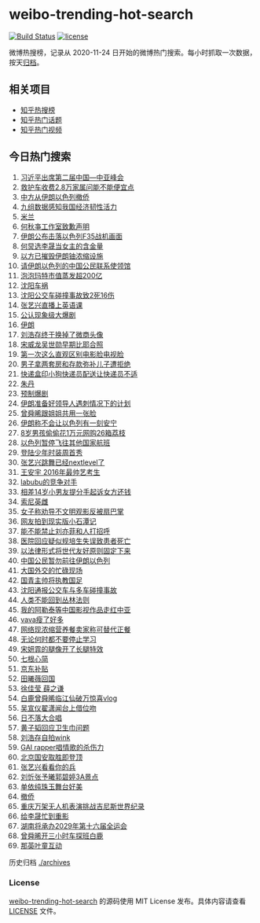 # weibo-trending-hot-search

[![Build Status](https://github.com/justjavac/weibo-trending-hot-search/workflows/ci/badge.svg?branch=master)](https://github.com/justjavac/weibo-trending-hot-search/actions)
[![license](https://img.shields.io/github/license/justjavac/weibo-trending-hot-search)](https://github.com/justjavac/weibo-trending-hot-search/blob/master/LICENSE)

微博热搜榜，记录从 2020-11-24 日开始的微博热门搜索。每小时抓取一次数据，按天[归档](./archives)。

## 相关项目

- [知乎热搜榜](https://github.com/justjavac/zhihu-trending-top-search)
- [知乎热门话题](https://github.com/justjavac/zhihu-trending-hot-questions)
- [知乎热门视频](https://github.com/justjavac/zhihu-trending-hot-video)

## 今日热门搜索

<!-- BEGIN -->
<!-- 最后更新时间 Wed Jun 18 2025 03:07:27 GMT+0800 (China Standard Time) -->

1. [习近平出席第二届中国—中亚峰会](https://s.weibo.com//weibo?q=%23%E4%B9%A0%E8%BF%91%E5%B9%B3%E5%87%BA%E5%B8%AD%E7%AC%AC%E4%BA%8C%E5%B1%8A%E4%B8%AD%E5%9B%BD%E2%80%94%E4%B8%AD%E4%BA%9A%E5%B3%B0%E4%BC%9A%23&Refer=new_time)
1. [救护车收费2.8万家属问能不能便宜点](https://s.weibo.com//weibo?q=%23%E6%95%91%E6%8A%A4%E8%BD%A6%E6%94%B6%E8%B4%B92.8%E4%B8%87%E5%AE%B6%E5%B1%9E%E9%97%AE%E8%83%BD%E4%B8%8D%E8%83%BD%E4%BE%BF%E5%AE%9C%E7%82%B9%23&t=31&band_rank=9&Refer=top)
1. [中方从伊朗以色列撤侨](https://s.weibo.com//weibo?q=%23%E4%B8%AD%E6%96%B9%E4%BB%8E%E4%BC%8A%E6%9C%97%E4%BB%A5%E8%89%B2%E5%88%97%E6%92%A4%E4%BE%A8%23&t=31&band_rank=4&Refer=top)
1. [九组数据感知我国经济韧性活力](https://s.weibo.com//weibo?q=%23%E4%B9%9D%E7%BB%84%E6%95%B0%E6%8D%AE%E6%84%9F%E7%9F%A5%E6%88%91%E5%9B%BD%E7%BB%8F%E6%B5%8E%E9%9F%A7%E6%80%A7%E6%B4%BB%E5%8A%9B%23&t=31&band_rank=3&Refer=top)
1. [米兰](https://s.weibo.com//weibo?q=%E7%B1%B3%E5%85%B0&t=31&band_rank=4&Refer=top)
1. [何秋亊工作室致歉声明](https://s.weibo.com//weibo?q=%23%E4%BD%95%E7%A7%8B%E4%BA%8A%E5%B7%A5%E4%BD%9C%E5%AE%A4%E8%87%B4%E6%AD%89%E5%A3%B0%E6%98%8E%23&t=31&band_rank=16&Refer=top)
1. [伊朗公布击落以色列F35战机画面](https://s.weibo.com//weibo?q=%23%E4%BC%8A%E6%9C%97%E5%85%AC%E5%B8%83%E5%87%BB%E8%90%BD%E4%BB%A5%E8%89%B2%E5%88%97F35%E6%88%98%E6%9C%BA%E7%94%BB%E9%9D%A2%23&t=31&band_rank=14&Refer=top)
1. [何炅选李晟当女主的含金量](https://s.weibo.com//weibo?q=%E4%BD%95%E7%82%85%E9%80%89%E6%9D%8E%E6%99%9F%E5%BD%93%E5%A5%B3%E4%B8%BB%E7%9A%84%E5%90%AB%E9%87%91%E9%87%8F&t=31&band_rank=1&Refer=top)
1. [以方已摧毁伊朗铀浓缩设施](https://s.weibo.com//weibo?q=%23%E4%BB%A5%E6%96%B9%E5%B7%B2%E6%91%A7%E6%AF%81%E4%BC%8A%E6%9C%97%E9%93%80%E6%B5%93%E7%BC%A9%E8%AE%BE%E6%96%BD%23&t=31&band_rank=10&Refer=top)
1. [请伊朗以色列的中国公民联系使领馆](https://s.weibo.com//weibo?q=%23%E8%AF%B7%E4%BC%8A%E6%9C%97%E4%BB%A5%E8%89%B2%E5%88%97%E7%9A%84%E4%B8%AD%E5%9B%BD%E5%85%AC%E6%B0%91%E8%81%94%E7%B3%BB%E4%BD%BF%E9%A2%86%E9%A6%86%23&t=31&band_rank=18&Refer=top)
1. [泡泡玛特市值蒸发超200亿](https://s.weibo.com//weibo?q=%23%E6%B3%A1%E6%B3%A1%E7%8E%9B%E7%89%B9%E5%B8%82%E5%80%BC%E8%92%B8%E5%8F%91%E8%B6%85200%E4%BA%BF%23&t=31&band_rank=27&Refer=top)
1. [沈阳车祸](https://s.weibo.com//weibo?q=%E6%B2%88%E9%98%B3%E8%BD%A6%E7%A5%B8&t=31&band_rank=12&Refer=top)
1. [沈阳公交车碰撞事故致2死16伤](https://s.weibo.com//weibo?q=%23%E6%B2%88%E9%98%B3%E5%85%AC%E4%BA%A4%E8%BD%A6%E7%A2%B0%E6%92%9E%E4%BA%8B%E6%95%85%E8%87%B42%E6%AD%BB16%E4%BC%A4%23&t=31&band_rank=11&Refer=top)
1. [张艺兴直播上英语课](https://s.weibo.com//weibo?q=%E5%BC%A0%E8%89%BA%E5%85%B4%E7%9B%B4%E6%92%AD%E4%B8%8A%E8%8B%B1%E8%AF%AD%E8%AF%BE&t=31&band_rank=15&Refer=top)
1. [公认现象级大爆剧](https://s.weibo.com//weibo?q=%23%E5%85%AC%E8%AE%A4%E7%8E%B0%E8%B1%A1%E7%BA%A7%E5%A4%A7%E7%88%86%E5%89%A7%23&t=31&band_rank=15&Refer=top)
1. [伊朗](https://s.weibo.com//weibo?q=%E4%BC%8A%E6%9C%97&t=31&band_rank=6&Refer=top)
1. [刘浩存终于换掉了微商头像](https://s.weibo.com//weibo?q=%E5%88%98%E6%B5%A9%E5%AD%98%E7%BB%88%E4%BA%8E%E6%8D%A2%E6%8E%89%E4%BA%86%E5%BE%AE%E5%95%86%E5%A4%B4%E5%83%8F&t=31&band_rank=13&Refer=top)
1. [宋威龙吴世勋早期比耶合照](https://s.weibo.com//weibo?q=%23%E5%AE%8B%E5%A8%81%E9%BE%99%E5%90%B4%E4%B8%96%E5%8B%8B%E6%97%A9%E6%9C%9F%E6%AF%94%E8%80%B6%E5%90%88%E7%85%A7%23&t=31&band_rank=17&Refer=top)
1. [第一次这么直观区别电影脸电视脸](https://s.weibo.com//weibo?q=%E7%AC%AC%E4%B8%80%E6%AC%A1%E8%BF%99%E4%B9%88%E7%9B%B4%E8%A7%82%E5%8C%BA%E5%88%AB%E7%94%B5%E5%BD%B1%E8%84%B8%E7%94%B5%E8%A7%86%E8%84%B8&t=31&band_rank=8&Refer=top)
1. [男子拿两套房和存款弥补儿子遭拒绝](https://s.weibo.com//weibo?q=%23%E7%94%B7%E5%AD%90%E6%8B%BF%E4%B8%A4%E5%A5%97%E6%88%BF%E5%92%8C%E5%AD%98%E6%AC%BE%E5%BC%A5%E8%A1%A5%E5%84%BF%E5%AD%90%E9%81%AD%E6%8B%92%E7%BB%9D%23&t=31&band_rank=2&Refer=top)
1. [快递盒印小狗快递员配送让快递员不适](https://s.weibo.com//weibo?q=%23%E5%BF%AB%E9%80%92%E7%9B%92%E5%8D%B0%E5%B0%8F%E7%8B%97%E5%BF%AB%E9%80%92%E5%91%98%E9%85%8D%E9%80%81%E8%AE%A9%E5%BF%AB%E9%80%92%E5%91%98%E4%B8%8D%E9%80%82%23&t=31&band_rank=10&Refer=top)
1. [朱丹](https://s.weibo.com//weibo?q=%E6%9C%B1%E4%B8%B9&t=31&band_rank=25&Refer=top)
1. [预制爆剧](https://s.weibo.com//weibo?q=%E9%A2%84%E5%88%B6%E7%88%86%E5%89%A7&t=31&band_rank=17&Refer=top)
1. [伊朗准备好领导人遇刺情况下的计划](https://s.weibo.com//weibo?q=%23%E4%BC%8A%E6%9C%97%E5%87%86%E5%A4%87%E5%A5%BD%E9%A2%86%E5%AF%BC%E4%BA%BA%E9%81%87%E5%88%BA%E6%83%85%E5%86%B5%E4%B8%8B%E7%9A%84%E8%AE%A1%E5%88%92%23&t=31&band_rank=22&Refer=top)
1. [曾舜晞跟姐姐共用一张脸](https://s.weibo.com//weibo?q=%23%E6%9B%BE%E8%88%9C%E6%99%9E%E8%B7%9F%E5%A7%90%E5%A7%90%E5%85%B1%E7%94%A8%E4%B8%80%E5%BC%A0%E8%84%B8%23&t=31&band_rank=31&Refer=top)
1. [伊朗称不会让以色列有一刻安宁](https://s.weibo.com//weibo?q=%23%E4%BC%8A%E6%9C%97%E7%A7%B0%E4%B8%8D%E4%BC%9A%E8%AE%A9%E4%BB%A5%E8%89%B2%E5%88%97%E6%9C%89%E4%B8%80%E5%88%BB%E5%AE%89%E5%AE%81%23&t=31&band_rank=40&Refer=top)
1. [8岁男孩偷偷花1万元网购26箱荔枝](https://s.weibo.com//weibo?q=%238%E5%B2%81%E7%94%B7%E5%AD%A9%E5%81%B7%E5%81%B7%E8%8A%B11%E4%B8%87%E5%85%83%E7%BD%91%E8%B4%AD26%E7%AE%B1%E8%8D%94%E6%9E%9D%23&t=31&band_rank=20&Refer=top)
1. [以色列暂停飞往其他国家航班](https://s.weibo.com//weibo?q=%23%E4%BB%A5%E8%89%B2%E5%88%97%E6%9A%82%E5%81%9C%E9%A3%9E%E5%BE%80%E5%85%B6%E4%BB%96%E5%9B%BD%E5%AE%B6%E8%88%AA%E7%8F%AD%23&t=31&band_rank=19&Refer=top)
1. [登陆少年时装周首秀](https://s.weibo.com//weibo?q=%23%E7%99%BB%E9%99%86%E5%B0%91%E5%B9%B4%E6%97%B6%E8%A3%85%E5%91%A8%E9%A6%96%E7%A7%80%23&t=31&band_rank=28&Refer=top)
1. [张艺兴跳舞已经nextlevel了](https://s.weibo.com//weibo?q=%E5%BC%A0%E8%89%BA%E5%85%B4%E8%B7%B3%E8%88%9E%E5%B7%B2%E7%BB%8Fnextlevel%E4%BA%86&t=31&band_rank=26&Refer=top)
1. [王安宇 2016年最帅艺考生](https://s.weibo.com//weibo?q=%E7%8E%8B%E5%AE%89%E5%AE%87%202016%E5%B9%B4%E6%9C%80%E5%B8%85%E8%89%BA%E8%80%83%E7%94%9F&t=31&band_rank=37&Refer=top)
1. [labubu的竞争对手](https://s.weibo.com//weibo?q=%23labubu%E7%9A%84%E7%AB%9E%E4%BA%89%E5%AF%B9%E6%89%8B%23&t=31&band_rank=5&Refer=top)
1. [相差14岁小男友提分手起诉女方还钱](https://s.weibo.com//weibo?q=%23%E7%9B%B8%E5%B7%AE14%E5%B2%81%E5%B0%8F%E7%94%B7%E5%8F%8B%E6%8F%90%E5%88%86%E6%89%8B%E8%B5%B7%E8%AF%89%E5%A5%B3%E6%96%B9%E8%BF%98%E9%92%B1%23&t=31&band_rank=49&Refer=top)
1. [索尼英雌](https://s.weibo.com//weibo?q=%E7%B4%A2%E5%B0%BC%E8%8B%B1%E9%9B%8C&t=31&band_rank=40&Refer=top)
1. [女子称劝导不文明观影反被扇巴掌](https://s.weibo.com//weibo?q=%23%E5%A5%B3%E5%AD%90%E7%A7%B0%E5%8A%9D%E5%AF%BC%E4%B8%8D%E6%96%87%E6%98%8E%E8%A7%82%E5%BD%B1%E5%8F%8D%E8%A2%AB%E6%89%87%E5%B7%B4%E6%8E%8C%23&t=31&band_rank=48&Refer=top)
1. [网友拍到现实版小石潭记](https://s.weibo.com//weibo?q=%23%E7%BD%91%E5%8F%8B%E6%8B%8D%E5%88%B0%E7%8E%B0%E5%AE%9E%E7%89%88%E5%B0%8F%E7%9F%B3%E6%BD%AD%E8%AE%B0%23&t=31&band_rank=36&Refer=top)
1. [能不能禁止刘亦菲和人打招呼](https://s.weibo.com//weibo?q=%E8%83%BD%E4%B8%8D%E8%83%BD%E7%A6%81%E6%AD%A2%E5%88%98%E4%BA%A6%E8%8F%B2%E5%92%8C%E4%BA%BA%E6%89%93%E6%8B%9B%E5%91%BC&t=31&band_rank=21&Refer=top)
1. [医院回应疑似规培生失误致患者死亡](https://s.weibo.com//weibo?q=%23%E5%8C%BB%E9%99%A2%E5%9B%9E%E5%BA%94%E7%96%91%E4%BC%BC%E8%A7%84%E5%9F%B9%E7%94%9F%E5%A4%B1%E8%AF%AF%E8%87%B4%E6%82%A3%E8%80%85%E6%AD%BB%E4%BA%A1%23&t=31&band_rank=48&Refer=top)
1. [以法律形式将世代友好原则固定下来](https://s.weibo.com//weibo?q=%23%E4%BB%A5%E6%B3%95%E5%BE%8B%E5%BD%A2%E5%BC%8F%E5%B0%86%E4%B8%96%E4%BB%A3%E5%8F%8B%E5%A5%BD%E5%8E%9F%E5%88%99%E5%9B%BA%E5%AE%9A%E4%B8%8B%E6%9D%A5%23&t=31&band_rank=39&Refer=top)
1. [中国公民暂勿前往伊朗以色列](https://s.weibo.com//weibo?q=%23%E4%B8%AD%E5%9B%BD%E5%85%AC%E6%B0%91%E6%9A%82%E5%8B%BF%E5%89%8D%E5%BE%80%E4%BC%8A%E6%9C%97%E4%BB%A5%E8%89%B2%E5%88%97%23&t=31&band_rank=34&Refer=top)
1. [大国外交的忙碌现场](https://s.weibo.com//weibo?q=%23%E5%A4%A7%E5%9B%BD%E5%A4%96%E4%BA%A4%E7%9A%84%E5%BF%99%E7%A2%8C%E7%8E%B0%E5%9C%BA%23&t=31&band_rank=40&Refer=top)
1. [国青主帅将执教国足](https://s.weibo.com//weibo?q=%23%E5%9B%BD%E9%9D%92%E4%B8%BB%E5%B8%85%E5%B0%86%E6%89%A7%E6%95%99%E5%9B%BD%E8%B6%B3%23&t=31&band_rank=34&Refer=top)
1. [沈阳通报公交车与多车碰撞事故](https://s.weibo.com//weibo?q=%23%E6%B2%88%E9%98%B3%E9%80%9A%E6%8A%A5%E5%85%AC%E4%BA%A4%E8%BD%A6%E4%B8%8E%E5%A4%9A%E8%BD%A6%E7%A2%B0%E6%92%9E%E4%BA%8B%E6%95%85%23&t=31&band_rank=30&Refer=top)
1. [人类不能回到丛林法则](https://s.weibo.com//weibo?q=%23%E4%BA%BA%E7%B1%BB%E4%B8%8D%E8%83%BD%E5%9B%9E%E5%88%B0%E4%B8%9B%E6%9E%97%E6%B3%95%E5%88%99%23&t=31&band_rank=38&Refer=top)
1. [我的阿勒泰等中国影视作品走红中亚](https://s.weibo.com//weibo?q=%23%E6%88%91%E7%9A%84%E9%98%BF%E5%8B%92%E6%B3%B0%E7%AD%89%E4%B8%AD%E5%9B%BD%E5%BD%B1%E8%A7%86%E4%BD%9C%E5%93%81%E8%B5%B0%E7%BA%A2%E4%B8%AD%E4%BA%9A%23&t=31&band_rank=28&Refer=top)
1. [vava瘦了好多](https://s.weibo.com//weibo?q=vava%E7%98%A6%E4%BA%86%E5%A5%BD%E5%A4%9A&t=31&band_rank=48&Refer=top)
1. [网络现浓缩营养餐卖家称可替代正餐](https://s.weibo.com//weibo?q=%23%E7%BD%91%E7%BB%9C%E7%8E%B0%E6%B5%93%E7%BC%A9%E8%90%A5%E5%85%BB%E9%A4%90%E5%8D%96%E5%AE%B6%E7%A7%B0%E5%8F%AF%E6%9B%BF%E4%BB%A3%E6%AD%A3%E9%A4%90%23&t=31&band_rank=23&Refer=top)
1. [无论何时都不要停止学习](https://s.weibo.com//weibo?q=%23%E6%97%A0%E8%AE%BA%E4%BD%95%E6%97%B6%E9%83%BD%E4%B8%8D%E8%A6%81%E5%81%9C%E6%AD%A2%E5%AD%A6%E4%B9%A0%23&t=31&band_rank=37&Refer=top)
1. [宋妍霏的腿像开了长腿特效](https://s.weibo.com//weibo?q=%E5%AE%8B%E5%A6%8D%E9%9C%8F%E7%9A%84%E8%85%BF%E5%83%8F%E5%BC%80%E4%BA%86%E9%95%BF%E8%85%BF%E7%89%B9%E6%95%88&t=31&band_rank=24&Refer=top)
1. [七根心简](https://s.weibo.com//weibo?q=%E4%B8%83%E6%A0%B9%E5%BF%83%E7%AE%80&t=31&band_rank=49&Refer=top)
1. [京东补贴](https://s.weibo.com//weibo?q=%23%E4%BA%AC%E4%B8%9C%E8%A1%A5%E8%B4%B4%23&t=31&band_rank=38&Refer=top)
1. [田曦薇回国](https://s.weibo.com//weibo?q=%23%E7%94%B0%E6%9B%A6%E8%96%87%E5%9B%9E%E5%9B%BD%23&t=31&band_rank=23&Refer=top)
1. [徐佳莹 薛之谦](https://s.weibo.com//weibo?q=%E5%BE%90%E4%BD%B3%E8%8E%B9%20%E8%96%9B%E4%B9%8B%E8%B0%A6&t=31&band_rank=44&Refer=top)
1. [白鹿曾舜晞临江仙破万惊喜vlog](https://s.weibo.com//weibo?q=%23%E7%99%BD%E9%B9%BF%E6%9B%BE%E8%88%9C%E6%99%9E%E4%B8%B4%E6%B1%9F%E4%BB%99%E7%A0%B4%E4%B8%87%E6%83%8A%E5%96%9Cvlog%23&t=31&band_rank=36&Refer=top)
1. [吴宣仪翟潇闻台上借位吻](https://s.weibo.com//weibo?q=%23%E5%90%B4%E5%AE%A3%E4%BB%AA%E7%BF%9F%E6%BD%87%E9%97%BB%E5%8F%B0%E4%B8%8A%E5%80%9F%E4%BD%8D%E5%90%BB%23&t=31&band_rank=46&Refer=top)
1. [日不落大合唱](https://s.weibo.com//weibo?q=%E6%97%A5%E4%B8%8D%E8%90%BD%E5%A4%A7%E5%90%88%E5%94%B1&t=31&band_rank=39&Refer=top)
1. [黄子韬回应卫生巾问题](https://s.weibo.com//weibo?q=%23%E9%BB%84%E5%AD%90%E9%9F%AC%E5%9B%9E%E5%BA%94%E5%8D%AB%E7%94%9F%E5%B7%BE%E9%97%AE%E9%A2%98%23&t=31&band_rank=7&Refer=top)
1. [刘浩存自拍wink](https://s.weibo.com//weibo?q=%E5%88%98%E6%B5%A9%E5%AD%98%E8%87%AA%E6%8B%8Dwink&t=31&band_rank=46&Refer=top)
1. [GAI rapper唱情歌的杀伤力](https://s.weibo.com//weibo?q=GAI%20rapper%E5%94%B1%E6%83%85%E6%AD%8C%E7%9A%84%E6%9D%80%E4%BC%A4%E5%8A%9B&t=31&band_rank=33&Refer=top)
1. [北京国安取胜即登顶](https://s.weibo.com//weibo?q=%23%E5%8C%97%E4%BA%AC%E5%9B%BD%E5%AE%89%E5%8F%96%E8%83%9C%E5%8D%B3%E7%99%BB%E9%A1%B6%23&t=31&band_rank=50&Refer=top)
1. [张艺兴看看你的兵](https://s.weibo.com//weibo?q=%E5%BC%A0%E8%89%BA%E5%85%B4%E7%9C%8B%E7%9C%8B%E4%BD%A0%E7%9A%84%E5%85%B5&t=31&band_rank=29&Refer=top)
1. [刘忻张予曦郭碧婷3A景点](https://s.weibo.com//weibo?q=%E5%88%98%E5%BF%BB%E5%BC%A0%E4%BA%88%E6%9B%A6%E9%83%AD%E7%A2%A7%E5%A9%B73A%E6%99%AF%E7%82%B9&t=31&band_rank=32&Refer=top)
1. [单依纯珠玉舞台好美](https://s.weibo.com//weibo?q=%23%E5%8D%95%E4%BE%9D%E7%BA%AF%E7%8F%A0%E7%8E%89%E8%88%9E%E5%8F%B0%E5%A5%BD%E7%BE%8E%23&t=31&band_rank=35&Refer=top)
1. [撤侨](https://s.weibo.com//weibo?q=%E6%92%A4%E4%BE%A8&t=31&band_rank=41&Refer=top)
1. [重庆万架无人机表演挑战吉尼斯世界纪录](https://s.weibo.com//weibo?q=%23%E9%87%8D%E5%BA%86%E4%B8%87%E6%9E%B6%E6%97%A0%E4%BA%BA%E6%9C%BA%E8%A1%A8%E6%BC%94%E6%8C%91%E6%88%98%E5%90%89%E5%B0%BC%E6%96%AF%E4%B8%96%E7%95%8C%E7%BA%AA%E5%BD%95%23&t=31&band_rank=42&Refer=top)
1. [给李晟忙到重影](https://s.weibo.com//weibo?q=%E7%BB%99%E6%9D%8E%E6%99%9F%E5%BF%99%E5%88%B0%E9%87%8D%E5%BD%B1&t=31&band_rank=43&Refer=top)
1. [湖南将承办2029年第十六届全运会](https://s.weibo.com//weibo?q=%23%E6%B9%96%E5%8D%97%E5%B0%86%E6%89%BF%E5%8A%9E2029%E5%B9%B4%E7%AC%AC%E5%8D%81%E5%85%AD%E5%B1%8A%E5%85%A8%E8%BF%90%E4%BC%9A%23&t=31&band_rank=45&Refer=top)
1. [曾舜晞开三小时车探班白鹿](https://s.weibo.com//weibo?q=%23%E6%9B%BE%E8%88%9C%E6%99%9E%E5%BC%80%E4%B8%89%E5%B0%8F%E6%97%B6%E8%BD%A6%E6%8E%A2%E7%8F%AD%E7%99%BD%E9%B9%BF%23&t=31&band_rank=46&Refer=top)
1. [那英叶童互动](https://s.weibo.com//weibo?q=%23%E9%82%A3%E8%8B%B1%E5%8F%B6%E7%AB%A5%E4%BA%92%E5%8A%A8%23&t=31&band_rank=47&Refer=top)

<!-- END -->

历史归档 [./archives](./archives)

### License

[weibo-trending-hot-search](https://github.com/justjavac/weibo-trending-hot-search) 的源码使用 MIT License
发布。具体内容请查看 [LICENSE](./LICENSE) 文件。
